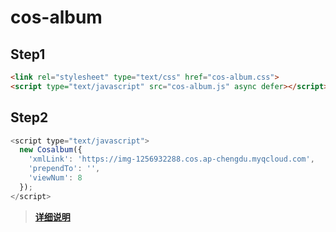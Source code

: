 # cos-album

## Step1
```html
<link rel="stylesheet" type="text/css" href="cos-album.css">
<script type="text/javascript" src="cos-album.js" async defer></script>
```

## Step2
```js
<script type="text/javascript">
  new Cosalbum({
    'xmlLink': 'https://img-1256932288.cos.ap-chengdu.myqcloud.com',
    'prependTo': '',
    'viewNum': 8
  });
</script>
```

> [**详细说明**](https://lruihao.cn/posts/cos-album.html)  
